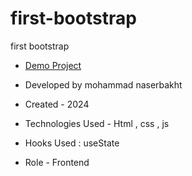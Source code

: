 # first-bootstrap
first bootstrap


- [Demo Project](https://mohammadnaserbakht.github.io/first-bootstrap/index2-boot1.html)

- Developed by mohammad naserbakht

- Created - 2024

- Technologies Used - Html , css , js  

- Hooks Used : useState 

- Role - Frontend


